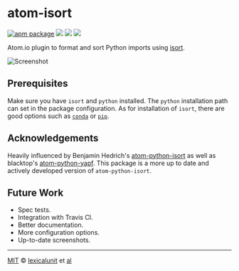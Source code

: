 # atom-isort

[![apm package][apm-ver-link]][releases]
[![][david-badge]][david]
[![][dl-badge]][apm-pkg-link]
[![][mit-badge]][mit]

Atom.io plugin to format and sort Python imports using
[isort](https://github.com/timothycrosley/isort).

![Screenshot](https://raw.githubusercontent.com/lexicalunit/atom-isort/master/example_sorting.gif)

## Prerequisites

Make sure you have `isort` and `python` installed. The `python` installation path can set in the
package configuration. As for installation of `isort`, there are good options such as
[`conda`][conda] or [`pip`][pip].

## Acknowledgements

Heavily influenced by Benjamin Hedrich's
[atom-python-isort](https://github.com/bh/atom-python-isort) as well as blacktop's
[atom-python-yapf](https://github.com/blacktop/atom-python-yapf). This package is a more up to date
 and actively developed version of `atom-python-isort`.

## Future Work

- Spec tests.
- Integration with Travis CI.
- Better documentation.
- More configuration options.
- Up-to-date screenshots.

---

[MIT][mit] © [lexicalunit][author] et [al][contributors]

[mit]:              http://opensource.org/licenses/MIT
[author]:           http://github.com/lexicalunit
[contributors]:     https://github.com/lexicalunit/atom-isort/graphs/contributors
[releases]:         https://github.com/lexicalunit/atom-isort/releases
[mit-badge]:        https://img.shields.io/apm/l/atom-isort.svg
[apm-pkg-link]:     https://atom.io/packages/atom-isort
[apm-ver-link]:     https://img.shields.io/apm/v/atom-isort.svg
[dl-badge]:         http://img.shields.io/apm/dm/atom-isort.svg
[david-badge]:      https://david-dm.org/lexicalunit/atom-isort.svg
[david]:            https://david-dm.org/lexicalunit/atom-isort
[conda]:            https://conda.io/docs/intro.html
[pip]:              https://pip.pypa.io/en/latest/
